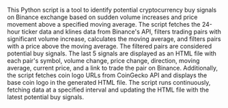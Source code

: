 This Python script is a tool to identify potential cryptocurrency buy signals on Binance exchange based on sudden volume increases and price movement above a specified moving average. The script fetches the 24-hour ticker data and klines data from Binance's API, filters trading pairs with significant volume increase, calculates the moving average, and filters pairs with a price above the moving average. The filtered pairs are considered potential buy signals. The last 5 signals are displayed as an HTML file with each pair's symbol, volume change, price change, direction, moving average, current price, and a link to trade the pair on Binance. Additionally, the script fetches coin logo URLs from CoinGecko API and displays the base coin logo in the generated HTML file. The script runs continuously, fetching data at a specified interval and updating the HTML file with the latest potential buy signals.
